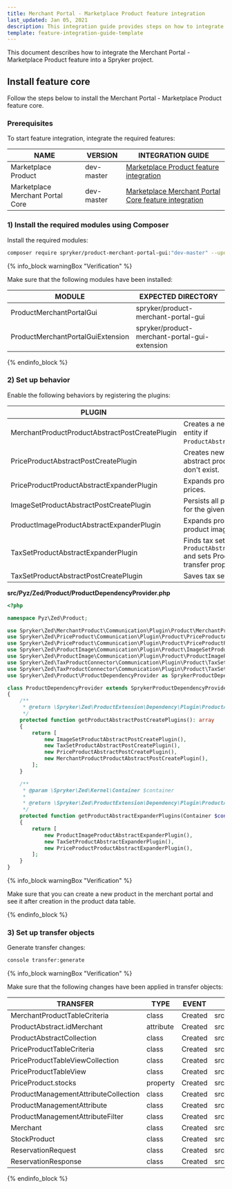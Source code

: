 ```yaml
---
title: Merchant Portal - Marketplace Product feature integration
last_updated: Jan 05, 2021
description: This integration guide provides steps on how to integrate the Merchant Portal - Marketplace Product feature into a Spryker project.
template: feature-integration-guide-template
---
```


This document describes how to integrate the Merchant Portal - Marketplace Product feature into a Spryker project.

## Install feature core

Follow the steps below to install the Merchant Portal - Marketplace Product feature core.

### Prerequisites

To start feature integration, integrate the required features:

| NAME | VERSION | INTEGRATION GUIDE |
|-|-|-|
| Marketplace Product | dev-master | [Marketplace Product feature integration](/docs/marketplace/dev/feature-integration-guides/{{page.version}}/marketplace-product-feature-integration.html) |
| Marketplace Merchant Portal Core | dev-master | [Marketplace Merchant Portal Core feature integration](/docs/marketplace/dev/feature-integration-guides/{{page.version}}/marketplace-merchant-portal-core-feature-integration.html) |

### 1) Install the required modules using Composer

Install the required modules:

```bash
composer require spryker/product-merchant-portal-gui:"dev-master" --update-with-dependencies
```

{% info_block warningBox "Verification" %}

Make sure that the following modules have been installed:

| MODULE | EXPECTED DIRECTORY |
|-|-|
| ProductMerchantPortalGui | spryker/product-merchant-portal-gui |
| ProductMerchantPortalGuiExtension | spryker/product-merchant-portal-gui-extension |

{% endinfo_block %}

### 2) Set up behavior

Enable the following behaviors by registering the plugins:

| PLUGIN | DESCRIPTION | PREREQUISITES | NAMESPACE |
|-|-|-|-|
| MerchantProductProductAbstractPostCreatePlugin | Creates a new merchant product abstract entity if `ProductAbstractTransfer.idMerchant` is set. | None | Spryker\Zed\MerchantProduct\Communication\Plugin\Product |
| PriceProductAbstractPostCreatePlugin | Creates new product price entities by abstract product id and price type if they don't exist. | None | Spryker\Zed\PriceProduct\Communication\Plugin\Product |
| PriceProductProductAbstractExpanderPlugin | Expands product abstract transfer with prices. | None | Spryker\Zed\PriceProduct\Communication\Plugin\Product |
| ImageSetProductAbstractPostCreatePlugin | Persists all provided image sets to database for the given abstract product. | None | Spryker\Zed\ProductImage\Communication\Plugin\Product |
| ProductImageProductAbstractExpanderPlugin | Expands product abstract transfer with product images. | None | Spryker\Zed\ProductImage\Communication\Plugin\Product |
| TaxSetProductAbstractExpanderPlugin | Finds tax set in database by `ProductAbstractTransfer.idProductAbstract` and sets ProductAbstractTransfer.idTaxSet transfer property. | None | Spryker\Zed\TaxProductConnector\Communication\Plugin\Product |
| TaxSetProductAbstractPostCreatePlugin | Saves tax set id to product abstract table. | None | Spryker\Zed\TaxProductConnector\Communication\Plugin\Product |

**src/Pyz/Zed/Product/ProductDependencyProvider.php**

```php
<?php

namespace Pyz\Zed\Product;

use Spryker\Zed\MerchantProduct\Communication\Plugin\Product\MerchantProductProductAbstractPostCreatePlugin;
use Spryker\Zed\PriceProduct\Communication\Plugin\Product\PriceProductAbstractPostCreatePlugin;
use Spryker\Zed\PriceProduct\Communication\Plugin\Product\PriceProductProductAbstractExpanderPlugin;
use Spryker\Zed\ProductImage\Communication\Plugin\Product\ImageSetProductAbstractPostCreatePlugin;
use Spryker\Zed\ProductImage\Communication\Plugin\Product\ProductImageProductAbstractExpanderPlugin;
use Spryker\Zed\TaxProductConnector\Communication\Plugin\Product\TaxSetProductAbstractExpanderPlugin;
use Spryker\Zed\TaxProductConnector\Communication\Plugin\Product\TaxSetProductAbstractPostCreatePlugin;
use Spryker\Zed\Product\ProductDependencyProvider as SprykerProductDependencyProvider;

class ProductDependencyProvider extends SprykerProductDependencyProvider
{
    /**
     * @return \Spryker\Zed\ProductExtension\Dependency\Plugin\ProductAbstractPostCreatePluginInterface[]
     */
    protected function getProductAbstractPostCreatePlugins(): array
    {
        return [
            new ImageSetProductAbstractPostCreatePlugin(),
            new TaxSetProductAbstractPostCreatePlugin(),
            new PriceProductAbstractPostCreatePlugin(),
            new MerchantProductProductAbstractPostCreatePlugin(),
        ];
    }

    /**
     * @param \Spryker\Zed\Kernel\Container $container
     *
     * @return \Spryker\Zed\ProductExtension\Dependency\Plugin\ProductAbstractExpanderPluginInterface[]
     */
    protected function getProductAbstractExpanderPlugins(Container $container): array
    {
        return [
            new ProductImageProductAbstractExpanderPlugin(),
            new TaxSetProductAbstractExpanderPlugin(),
            new PriceProductProductAbstractExpanderPlugin(),
        ];
    }
}
```
{% info_block warningBox "Verification" %}

Make sure that you can create a new product in the merchant portal and see it after creation in the product data table.

{% endinfo_block %}

### 3) Set up transfer objects

Generate transfer changes:

```bash
console transfer:generate
```

{% info_block warningBox "Verification" %}

Make sure that the following changes have been applied in transfer objects:

| TRANSFER  | TYPE  | EVENT | PATH  |
|-|-|-|-|
| MerchantProductTableCriteria | class | Created | src/Generated/Shared/Transfer/MerchantProductTableCriteriaTransfer |
| ProductAbstract.idMerchant | attribute | Created | src/Generated/Shared/Transfer/ProductAbstractTransfer |
| ProductAbstractCollection | class | Created | src/Generated/Shared/Transfer/ProductAbstractCollectionTransfer |
| PriceProductTableCriteria | class | Created | src/Generated/Shared/Transfer/PriceProductAbstractTableCriteriaTransfer |
| PriceProductTableViewCollection | class | Created | src/Generated/Shared/Transfer/PriceProductAbstractTableViewCollectionTransfer |
| PriceProductTableView | class | Created | src/Generated/Shared/Transfer/PriceProductAbstractTableViewTransfer |
| PriceProduct.stocks | property | Created | src/Generated/Shared/Transfer/PriceProductTransfer |
| ProductManagementAttributeCollection | class | Created | src/Generated/Shared/Transfer/ProductManagementAttributeCollectionTransfer |
| ProductManagementAttribute | class | Created | src/Generated/Shared/Transfer/ProductManagementAttributeTransfer |
| ProductManagementAttributeFilter | class | Created | src/Generated/Shared/Transfer/ProductManagementAttributeFilterTransfer |
| Merchant | class | Created | src/Generated/Shared/Transfer/MerchantTransfer |
| StockProduct | class | Created | src/Generated/Shared/Transfer/StockProductTransfer |
| ReservationRequest | class | Created | src/Generated/Shared/Transfer/ReservationRequestTransfer |
| ReservationResponse | class | Created | src/Generated/Shared/Transfer/ReservationResponseTransfer |

{% endinfo_block %}
